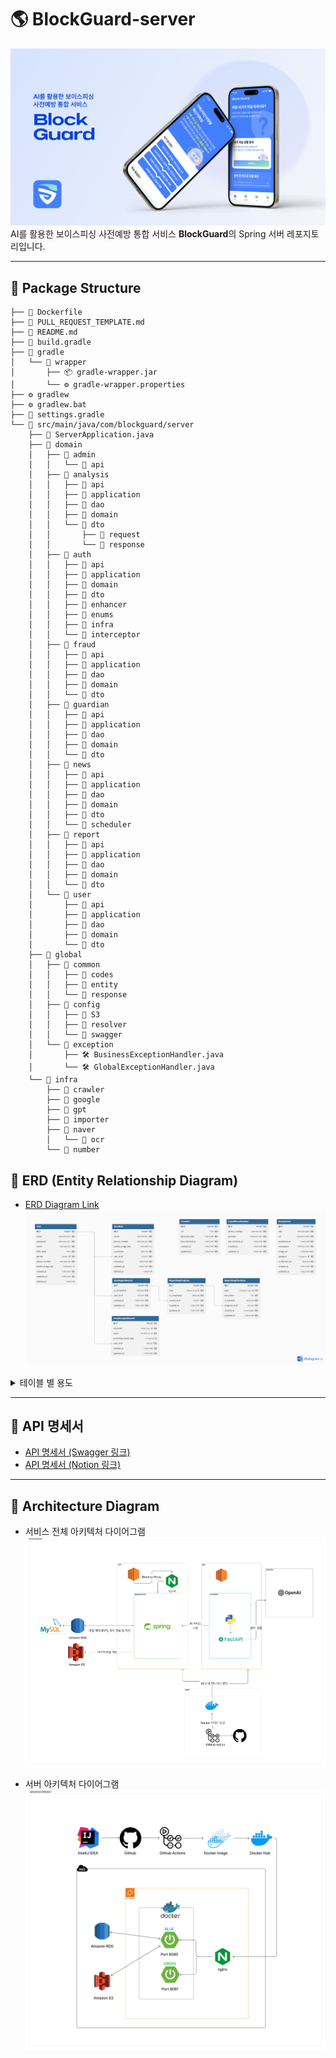 # 🌎 BlockGuard-server
![img_1.png](img_1.png)
 AI를 활용한 보이스피싱 사전예방 통합 서비스 **BlockGuard**의 Spring 서버 레포지토리입니다.  

---

## 📌 Package Structure
```
├── 📄 Dockerfile
├── 📄 PULL_REQUEST_TEMPLATE.md
├── 📄 README.md
├── 📄 build.gradle
├── 📂 gradle
│   └── 📂 wrapper
│       ├── 📦 gradle-wrapper.jar
│       └── ⚙️ gradle-wrapper.properties
├── ⚙️ gradlew
├── ⚙️ gradlew.bat
├── 📄 settings.gradle
└── 📂 src/main/java/com/blockguard/server
    ├── 🚀 ServerApplication.java
    ├── 📂 domain
    │   ├── 📂 admin
    │   │   └── 📂 api
    │   ├── 📂 analysis
    │   │   ├── 📂 api
    │   │   ├── 📂 application
    │   │   ├── 📂 dao
    │   │   ├── 📂 domain
    │   │   └── 📂 dto
    │   │       ├── 📂 request
    │   │       └── 📂 response
    │   ├── 📂 auth
    │   │   ├── 📂 api
    │   │   ├── 📂 application
    │   │   ├── 📂 domain
    │   │   ├── 📂 dto
    │   │   ├── 📂 enhancer
    │   │   ├── 📂 enums
    │   │   ├── 📂 infra
    │   │   └── 📂 interceptor
    │   ├── 📂 fraud
    │   │   ├── 📂 api
    │   │   ├── 📂 application
    │   │   ├── 📂 dao
    │   │   ├── 📂 domain
    │   │   └── 📂 dto
    │   ├── 📂 guardian
    │   │   ├── 📂 api
    │   │   ├── 📂 application
    │   │   ├── 📂 dao
    │   │   ├── 📂 domain
    │   │   └── 📂 dto
    │   ├── 📂 news
    │   │   ├── 📂 api
    │   │   ├── 📂 application
    │   │   ├── 📂 dao
    │   │   ├── 📂 domain
    │   │   ├── 📂 dto
    │   │   └── 📂 scheduler
    │   ├── 📂 report
    │   │   ├── 📂 api
    │   │   ├── 📂 application
    │   │   ├── 📂 dao
    │   │   ├── 📂 domain
    │   │   └── 📂 dto
    │   └── 📂 user
    │       ├── 📂 api
    │       ├── 📂 application
    │       ├── 📂 dao
    │       ├── 📂 domain
    │       └── 📂 dto
    ├── 📂 global
    │   ├── 📂 common
    │   │   ├── 📂 codes
    │   │   ├── 📂 entity
    │   │   └── 📂 response
    │   ├── 📂 config
    │   │   ├── 📂 S3
    │   │   ├── 📂 resolver
    │   │   └── 📂 swagger
    │   └── 📂 exception
    │       ├── 🛠️ BusinessExceptionHandler.java
    │       └── 🛠️ GlobalExceptionHandler.java
    └── 📂 infra
        ├── 📂 crawler
        ├── 📂 google
        ├── 📂 gpt
        ├── 📂 importer
        ├── 📂 naver
        │   └── 📂 ocr
        └── 📂 number
```


## 📌 ERD (Entity Relationship Diagram)
- [ERD Diagram Link](https://dbdiagram.io/d/BlockGuard_ERD-686d1997f413ba3508d99080)
![img_4.png](img_4.png)
<details>
<summary>  테이블 별 용도</summary>
<div markdown="1">

- **User**: 서비스의 기본 사용자 정보를 저장 (계정, 개인정보, 상태 관리)
- **Guardian**: 사용자의 보호자(연락망) 정보를 저장, 다수 가능
- **NewsArticle**: 보이스피싱/사기 관련 뉴스 기사 수집 및 조회용 데이터
- **FraudPhoneNumber**: 사기 의심 전화번호 저장 및 API 검증 기록
- **FraudUrl**: 사기 의심 URL 저장 및 감지 시각 관리
- **UserReportRecord**: 사용자가 진행 중인 신고 프로세스의 전체 레코드
- **ReportStepProgress**: 신고 프로세스 각 단계의 진행 상황 기록
- **ReportStepCheckbox**: 단계별 필수/권장 체크박스 항목의 완료 여부 기록
- **FraudAnalysisRecord**: AI 분석 결과(사기 유형, 점수, 위험도)를 저장

</div>
</details>

---

## 📌 API 명세서
- [API 명세서 (Swagger 링크)](https://www.blockguard.shop/swagger-ui/index.html)
- [API 명세서 (Notion 링크)](https://breezy-index-18b.notion.site/API-253ec5aa3e1a8014a18dc53ee1d1c5c8)

---

## 📌 Architecture Diagram

- 서비스 전체 아키텍처 다이어그램
![img_2.png](img_2.png)

- 서버 아키텍처 다이어그램
![img_3.png](img_3.png)